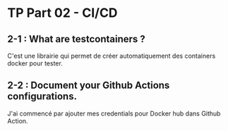 # TP Part 02 - CI/CD

## 2-1 : What are testcontainers ?

C'est une librairie qui permet de créer automatiquement des containers docker pour tester.

## 2-2 : Document your Github Actions configurations.

J'ai commencé par ajouter mes credentials pour Docker hub dans Github Action.